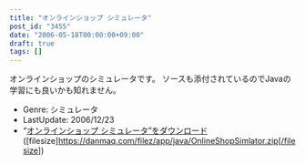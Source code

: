 ```yaml
---
title: "オンラインショップ シミュレータ"
post_id: "3455"
date: "2006-05-18T00:00:00+09:00"
draft: true
tags: []
---
```



オンラインショップのシミュレータです。 ソースも添付されているのでJavaの学習にも良いかも知れません。

  * Genre: シミュレータ
  * LastUpdate: 2006/12/23
  * “[オンラインショップ シミュレータ”をダウンロード](/filez/app/java/OnlineShopSimlator.zip) ([filesize]https://danmaq.com/filez/app/java/OnlineShopSimlator.zip[/filesize])
